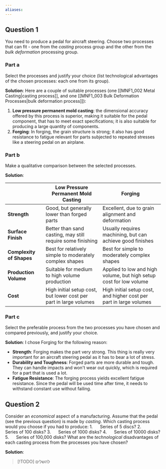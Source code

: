 ```yaml
---
aliases:
---
```

## Question 1
You need to produce a pedal for aircraft steering. Choose two processes that can fit - one from the _casting_ process group and the other from the _bulk deformation_ processing group.

### Part a
Select the processes and justify your choice (list technological advantages of the chosen processes: each one from its group).

**Solution**:
Here are a couple of suitable processes (one [[MNF1_002 Metal Casting|casting process]], and one [[MNF1_003 Bulk Deformation Processes|bulk deformation process]]):
1. **Low pressure permanent mold casting**: the dimensional accuracy offered by this process is superior, making it suitable for the pedal component, that has to meet exact specifications; it is also suitable for producing a large quantity of components.
2. **Forging**: In forging, the grain structure is strong; it also has good resistance to fatigue relevant for parts subjected to repeated stresses like a steering pedal on an airplane.

### Part b
Make a qualitative comparison between the selected processes.

**Solution**:

|                          | Low Pressure Permanent Mold Casting                               | Forging                                                            |
| ------------------------ | ----------------------------------------------------------------- | ------------------------------------------------------------------ |
| **Strength**             | Good, but generally lower than forged parts                       | Excellent, due to grain alignment and deformation                  |
| **Surface Finish**       | Better than sand casting, may still require some finishing        | Usually requires machining, but can achieve good finishes          |
| **Complexity of Shapes** | Best for relatively simple to moderately complex shapes           | Best for simple to moderately complex shapes                       |
| **Production Volume**    | Suitable for medium to high volume production                     | Applied to low and high volume, but high setup cost for low volume |
| **Cost**                 | High initial setup cost, but lower cost per part in large volumes | High initial setup cost, and higher cost per part in large volumes |

### Part c
Select the preferable process from the two processes you have chosen and compared previously, and justify your choice.

**Solution**:
I chose Forging for the following reason:
- **Strength**: Forging makes the part very strong. This thing is really very important for an aircraft steering pedal as it has to bear a lot of stress. 
- **Durability and Toughness**: Forged parts are more durable and tough. They can handle impacts and won't wear out quickly, which is required for a part that is used a lot.
- **Fatigue Resistance**: The forging process yields excellent fatigue resistance. Since the pedal will be used time after time, it needs to withstand constant use without failing.



## Question 2
Consider an _economical_ aspect of a manufacturing. Assume that the pedal (see the previous question) is made by _casting_. Which casting process would you choose if you had to produce: 
1.      Series of 5 discs?
2.      Series of 100 disks?
3.      Series of 1000 disks?
4.      Series of 10000 disks?
5.      Series of 100,000 disks?
What are the _technological_ disadvantages of each casting process from the processes you have chosen?

**Solution**:
>[!TODO] להשלים 
 >
